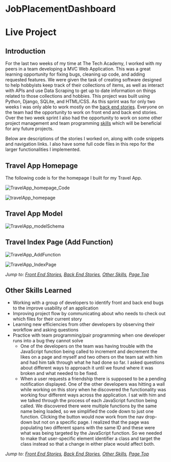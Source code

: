 # JobPlacementDashboard

# Live Project

## Introduction

For the last two weeks of my time at The Tech Academy, I worked with my peers in a team developing a MVC Web Application. This was a great learning opportunity for fixing bugs, cleaning up code, and adding requested features. We were given the task of creating software designed to help hobbyists keep track of their collections of items, as well as interact with APIs and use Data Scraping to get up to date information on things related to those collections and hobbies. This project was built using Python, Django, SQLite, and HTML/CSS. As this sprint was for only two weeks I was only able to work mostly on the [back end stories](#back-end-stories). Everyone on the team had the opportunity to work on front end and back end stories. Over the two week sprint I also had the opportunity to work on some other project management and team programming [skills](#other-skills-learned) which will be beneficial for any future projects.
  
Below are descriptions of the stories I worked on, along with code snippets and navigation links. I also have some full code files in this repo for the larger functionalities I implemented.


## Travel App Homepage
The following code is for the homepage I built for my Travel App. 

![TravelApp_homepage_Code](https://user-images.githubusercontent.com/41709286/72227291-c0753880-3568-11ea-9f15-c83d6b542af8.PNG)

![travelApp_homepage](https://user-images.githubusercontent.com/41709286/72227658-66c33d00-356d-11ea-89c3-e459306b00e9.PNG)

## Travel App Model 


![TravelApp_modelSchema](https://user-images.githubusercontent.com/41709286/72228090-9116f980-3571-11ea-9900-d1d9bc69901b.PNG)


## Travel Index Page (Add Function) 

![TravelApp_AddFunction](https://user-images.githubusercontent.com/41709286/72289586-6f714d00-3619-11ea-987e-2c4b48f08843.PNG)


![TravelApp_IndexPage](https://user-images.githubusercontent.com/41709286/72289799-da228880-3619-11ea-8619-b88e47ead054.PNG)











*Jump to: [Front End Stories](#front-end-stories), [Back End Stories](#back-end-stories), [Other Skills](#other-skills-learned), [Page Top](#live-project)*

## Other Skills Learned
* Working with a group of developers to identify front and back end bugs to the improve usability of an application
* Improving project flow by communicating about who needs to check out which files for their current story
* Learning new efficiencies from other developers by observing their workflow and asking questions  
* Practice with team programming/pair programming when one developer runs into a bug they cannot solve
    * One of the developers on the team was having trouble with the JavaScript function being called to increment and decrement the likes on a page and myself and two others on the team sat with him and had him talk through what he had done so far. I asked questions about different ways to approach it until we found where it was broken and what needed to be fixed.
    * When a user requests a friendship there is supposed to be a pending notification displayed. One of the other developers was hitting a wall while working on this story when he discovered the functionality was working four different ways across the application. I sat with him and we talked through the process of each JavaScript function being called. We discovered there were multiple functions by the same name being loaded, so we simplified the code down to just one function. Clicking the button would now work from the nav drop-down but not on a specific page. I realized that the page was populating two different spans with the same ID and these were what was being targeted by the JavaScript function. So we needed to make that user-specific element identifier a class and target the class instead so that a change in either place would affect both.
  
*Jump to: [Front End Stories](#front-end-stories), [Back End Stories](#back-end-stories), [Other Skills](#other-skills-learned), [Page Top](#live-project)*
